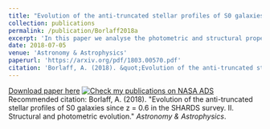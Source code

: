 ```yaml
---
title: "Evolution of the anti-truncated stellar profiles of S0 galaxies since z = 0.6 in the SHARDS survey. II. Structural and photometric evolution."
collection: publications
permalink: /publication/Borlaff2018a
excerpt: 'In this paper we analyse the photometric and structural properties of the first sample of lenticular galaxies with Type-III profiles obtained in Borlaff et al. (2017), corrected for PSF effect, beyond the local Universe (at 0.2 < z < 0.6).'
date: 2018-07-05
venue: 'Astronomy & Astrophysics'
paperurl: 'https://arxiv.org/pdf/1803.00570.pdf'
citation: 'Borlaff, A. (2018). &quot;Evolution of the anti-truncated stellar profiles of S0 galaxies since z = 0.6 in the SHARDS survey. II. Structural and photometric evolution.&quot; <i>Astronomy & Astrophysics</i>.'
---
```


[Download paper here](https://arxiv.org/pdf/1803.00570.pdf)
[![Check my publications on NASA ADS](https://borlaff.github.io/files/Amubreak_z.png)](https://arxiv.org/pdf/1803.00570.pdf)
Recommended citation: Borlaff, A. (2018). "Evolution of the anti-truncated stellar profiles of S0 galaxies since z = 0.6 in the SHARDS survey. II. Structural and photometric evolution." <i>Astronomy & Astrophysics</i>.
